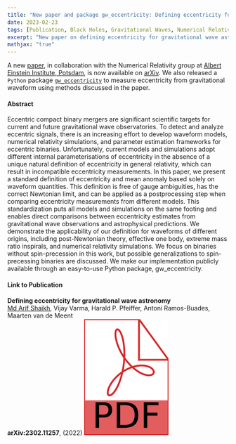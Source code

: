 ```yaml
---
title: "New paper and package gw_eccentricity: Defining eccentricity for gravitational wave astronomy"
date: 2023-02-23
tags: [Publication, Black Holes, Gravitational Waves, Numerical Relativity, Eccentricity]
excerpt: "New paper on defining eccentricity for gravitational wave astronomy."
mathjax: "true"
---
```

A new [paper](https://arxiv.org/abs/2302.11257), in collaboration with the Numerical Relativity group at
[Albert Einstein Institute, Potsdam](https://www.aei.mpg.de/astro-cosmo-rel),
is now available on [arXiv](https://arxiv.org/). We also released a `Python` package
[`gw_eccentricity`](https://pypi.org/project/gw-eccentricity/)
to measure eccentricity from gravitational waveform using methods discussed in the paper.

#### Abstract
Eccentric compact binary mergers are significant scientific targets for current and future gravitational wave observatories.
To detect and analyze eccentric signals, there is an increasing effort to develop waveform models, numerical relativity simulations,
and parameter estimation frameworks for eccentric binaries. Unfortunately, current models and simulations adopt different internal
parameterisations of eccentricity in the absence of a unique natural definition of eccentricity in general relativity,
which can result in incompatible eccentricity measurements. In this paper, we present a standard definition of eccentricity
and mean anomaly based solely on waveform quantities. This definition is free of gauge ambiguities, has the correct Newtonian limit,
and can be applied as a postprocessing step when comparing eccentricity measurements from different models.
This standardization puts all models and simulations on the same footing and enables direct comparisons between eccentricity
estimates from gravitational wave observations and astrophysical predictions. We demonstrate the applicability of our definition
for waveforms of different origins, including post-Newtonian theory, effective one body, extreme mass ratio inspirals, and numerical
relativity simulations. We focus on binaries without spin-precession in this work, but possible generalizations to spin-precessing binaries
are discussed. We make our implementation publicly available through an easy-to-use Python package, gw_eccentricity. 

#### Link to Publication
<b>Defining eccentricity for gravitational wave astronomy</b><br>
  <u>Md Arif Shaikh</u>, Vijay Varma, Harald P. Pfeiffer, Antoni Ramos-Buades, Maarten van de Meent<br>
  **arXiv:2302.11257**, (2022) <a href="https://arxiv.org/pdf/2302.11257.pdf"><img class="svg-icon" src="/assets/pdf.svg"></a>
